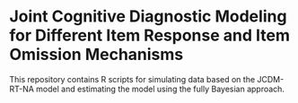 # Joint Cognitive Diagnostic Modeling for Different Item Response and Item Omission Mechanisms
This repository contains R scripts for simulating data based on the JCDM-RT-NA model and estimating the model using the fully Bayesian approach.
